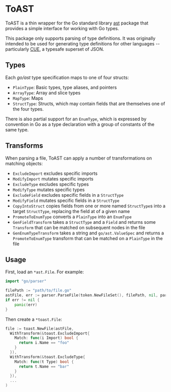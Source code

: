 # ToAST

ToAST is a thin wrapper for the Go standard library [ast](https://pkg.go.dev/go/ast) package that
provides a simple interface for working with Go types.

This package only supports parsing of type definitions. It was originally intended to be used for
generating type definitions for other languages -- particularly [CUE](https://cuelang.org), a
typesafe superset of JSON.

## Types

Each _go/ast_ type specification maps to one of four structs:
* `PlainType`: Basic types, type aliases, and pointers
* `ArrayType`: Array and slice types
* `MapType`: Maps
* `StructType`: Structs, which may contain fields that are themselves one of the four types.

There is also partial support for an `EnumType`, which is expressed by convention in Go as a type
declaration with a group of constants of the same type.

## Transforms

When parsing a file, ToAST can apply a number of transformations on matching objects:
* `ExcludeImport` excludes specific imports
* `ModifyImport` mutates specific imports
* `ExcludeType` excludes specific types
* `ModifyType` mutates specific types
* `ExcludeField` excludes specific fields in a `StructType`
* `ModifyField` mutates specific fields in a `StructType`
* `CopyIntoStruct` copies fields from one or more named `StructType`s into a target `StructType`,
  replacing the field at of a given name
* `PromoteToEnumType` converts a `PlainType` into an `EnumType`
* `GenFieldTransform` takes a `StructType` and a `Field` and returns some `Transform` that can be
  matched on subsequent nodes in the file
* `GenEnumTypeTransform` takes a string and `go/ast.ValueSpec` and returns a `PromoteToEnumType`
  transform that can be matched on a `PlainType` in the file

## Usage

First, load an `*ast.File`. For example:

```go
import "go/parser"

filePath := "path/to/file.go"
astFile, err := parser.ParseFile(token.NewFileSet(), filePath, nil, parser.ParseComments)
if err != nil {
	panic(err)
}
```

Then create a `*toast.File`:

```go
file := toast.NewFile(astFile,
  WithTransform(&toast.ExcludeImport{
    Match: func(i Import) bool {
      return i.Name == "foo"
    }
  }),
  WithTransform(&toast.ExcludeType{
    Match: func(t Type) bool {
      return t.Name == "bar"
    }
  }),
  ...
)
```
